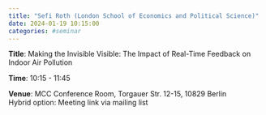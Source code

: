 ```yaml
---
title: "Sefi Roth (London School of Economics and Political Science)"
date: 2024-01-19 10:15:00
categories: #seminar
---
```


**Title**: Making the Invisible Visible: The Impact of Real-Time Feedback on Indoor Air Pollution  

**Time**: 10:15 - 11:45  

**Venue**: MCC Conference Room, Torgauer Str. 12-15, 10829 Berlin  
Hybrid option: Meeting link via mailing list
